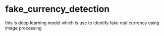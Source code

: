 # fake_currency_detection
this is deep learning model which is use to identify fake real currency using image processing
